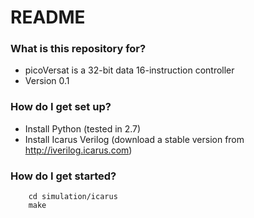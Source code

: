 # README #

### What is this repository for? ###

* picoVersat is a 32-bit data 16-instruction controller
* Version 0.1


### How do I get set up? ###

* Install Python (tested in 2.7)
* Install Icarus Verilog (download a stable version from http://iverilog.icarus.com)

### How do I get started? ###
```
    cd simulation/icarus
    make
